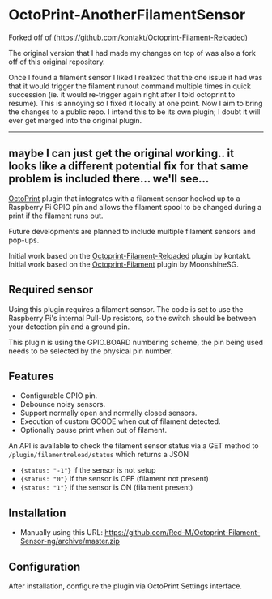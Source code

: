 # OctoPrint-AnotherFilamentSensor

Forked off of (https://github.com/kontakt/Octoprint-Filament-Reloaded)

The original version that I had made my changes on top of was also a fork off of this original
repository.

Once I found a filament sensor I liked I realized that the one issue it had was that it would
trigger the filament runout command multiple times in quick succession (ie. it would re-trigger
again right after I told octoprint to resume). This is annoying so I fixed it locally at one
point. Now I aim to bring the changes to a public repo. I intend this to be its own plugin; I
doubt it will ever get merged into the original plugin.

---
maybe I can just get the original working.. it looks like a different potential fix for that
same problem is included there... we'll see...
---

[OctoPrint](http://octoprint.org/) plugin that integrates with a filament sensor hooked up to a Raspberry Pi GPIO pin and allows the filament spool to be changed during a print if the filament runs out.

Future developments are planned to include multiple filament sensors and pop-ups.

Initial work based on the [Octoprint-Filament-Reloaded](https://github.com/kontakt/Octoprint-Filament-Reloaded) plugin by kontakt.
Initial work based on the [Octoprint-Filament](https://github.com/MoonshineSG/Octoprint-Filament) plugin by MoonshineSG.

## Required sensor

Using this plugin requires a filament sensor. The code is set to use the Raspberry Pi's internal Pull-Up resistors, so the switch should be between your detection pin and a ground pin.

This plugin is using the GPIO.BOARD numbering scheme, the pin being used needs to be selected by the physical pin number.

## Features

* Configurable GPIO pin.
* Debounce noisy sensors.
* Support normally open and normally closed sensors.
* Execution of custom GCODE when out of filament detected.
* Optionally pause print when out of filament.

An API is available to check the filament sensor status via a GET method to `/plugin/filamentreload/status` which returns a JSON

- `{status: "-1"}` if the sensor is not setup
- `{status: "0"}` if the sensor is OFF (filament not present)
- `{status: "1"}` if the sensor is ON (filament present)

## Installation

* Manually using this URL: https://github.com/Red-M/Octoprint-Filament-Sensor-ng/archive/master.zip

## Configuration

After installation, configure the plugin via OctoPrint Settings interface.
